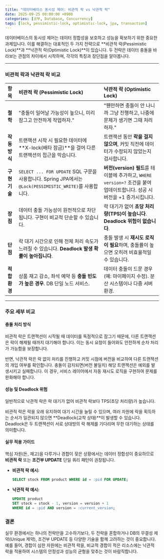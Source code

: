 ```yaml
---
title: "데이터베이스 동시성 제어: 비관적 락 vs 낙관적 락"
date: 2025-09-25 00:00:00 +0900
categories: [공부, Database, Concurrency]
tags: [lock, pessimistic-lock, optimistic-lock, jpa, transaction]
---
```


데이터베이스의 동시성 제어는 데이터 정합성을 보호하고 성능을 확보하기 위한 중요한 과제입니다. 이를 해결하는 대표적인 두 가지 전략으로 **비관적 락(Pessimistic Lock)**과 **낙관적 락(Optimistic Lock)**이 있습니다. 두 전략은 데이터 충돌을 바라보는 관점의 차이에서 시작하며, 각각의 특징과 장단점을 알아봅니다.

---

### **비관적 락과 낙관적 락 비교**

| 항목 | 비관적 락 (Pessimistic Lock) | 낙관적 락 (Optimistic Lock) |
| :--- | :--- | :--- |
| **철학** | "충돌이 일어날 가능성이 높으니, 미리 잠그고 안전하게 작업하자." | "웬만하면 충돌이 안 나니까 그냥 진행하고, 나중에 문제가 생기면 그때 처리하자." |
| **작동 방식** | 트랜잭션 시작 시 필요한 데이터에 **X-lock(배타 잠금)**을 걸어 다른 트랜잭션의 접근을 막습니다. | 트랜잭션 동안 **락을 걸지 않으며**, 커밋 직전에 데이터가 수정되지 않았는지 검사합니다. |
| **구현 기술** | `SELECT ... FOR UPDATE` SQL 구문을 사용합니다. Spring JPA에서는 `@Lock(PESSIMISTIC_WRITE)`를 사용합니다. | **버전(version) 필드**를 테이블에 추가하고, `WHERE version=?` 조건을 붙여 업데이트합니다. 성공 시 버전을 +1 증가시킵니다. |
| **장점** | 데이터 충돌 가능성이 원천적으로 차단됩니다. 구현이 비교적 단순할 수 있습니다. | 락 대기가 없어 **초당 처리량(TPS)이 높습니다**. **Deadlock 위험이 없습니다**. |
| **단점** | 락 대기 시간으로 인해 전체 처리 속도가 느려질 수 있습니다. **Deadlock 발생 확률이 높아집니다**. | 충돌 발생 시 **재시도 로직이 필요**하며, 충돌률이 높으면 오히려 비효율적일 수 있습니다. |
| **적합 환경** | 상품 재고 감소, 좌석 예약 등 **충돌 빈도가 높은 경우**. DB 단일 노드 서비스. | 데이터 충돌이 드문 경우(예: 마이페이지 수정). 분산 시스템이나 다중 서버 환경. |

---

### **주요 세부 비교**

#### **충돌 처리 방식**

비관적 락은 트랜잭션이 시작될 때 데이터를 독점적으로 잠그기 때문에, 다른 트랜잭션은 락이 해제될 때까지 대기해야 합니다. 이는 동시 요청이 들어와도 안전하게 순차 처리가 가능함을 보장합니다.

반면, 낙관적 락은 락 없이 처리를 진행하고 커밋 시점에 버전을 비교하여 다른 트랜잭션의 개입 여부를 확인합니다. 충돌이 감지되면(버전 불일치) 해당 트랜잭션은 예외를 발생시키고 실패합니다. 이 경우, 서비스 레이어에서 자동 재시도 로직을 구현하여 문제를 완화해야 합니다.

#### **성능 및 Deadlock 위험**

일반적으로 낙관적 락은 락 대기가 없어 비관적 락보다 TPS(초당 처리량)가 높습니다.

비관적 락은 락을 오래 유지하여 대기 시간을 늘릴 수 있으며, 여러 자원에 락을 획득하는 순서가 일관되지 않으면 **Deadlock(교착 상태)**이 발생할 수 있습니다. Deadlock은 두 트랜잭션이 서로 상대방의 락 해제를 기다리며 무한 대기하는 상태를 의미합니다.

#### **실무 적용 가이드**

핵심 자원(돈, 재고)을 다루거나 경합이 잦은 상황에서는 데이터 정합성이 중요하므로 **비관적 락** 또는 **조건부 UPDATE** 단일 쿼리 패턴이 권장됩니다.

*   **비관적 락 예시:**
    ```sql
    SELECT stock FROM product WHERE id = :pid FOR UPDATE;
    ```

*   **낙관적 락 예시:**
    ```sql
    UPDATE product
    SET stock = stock - 1, version = version + 1
    WHERE id = :pid AND version = :current_version;
    ```

### **결론**

실무 환경에서는 하나의 전략만을 고수하기보다, 두 전략을 혼합하거나 DB의 무결성 제약(Unique 제약), 조건부 UPDATE 등 다양한 기술을 함께 고려하는 것이 중요합니다. 예를 들어, 경합이 심한 자원에는 비관적 락을, 비교적 경합이 적은 리소스에는 낙관적 락을 적용하여 시스템의 안정성과 성능의 균형을 맞추는 것이 바람직합니다.